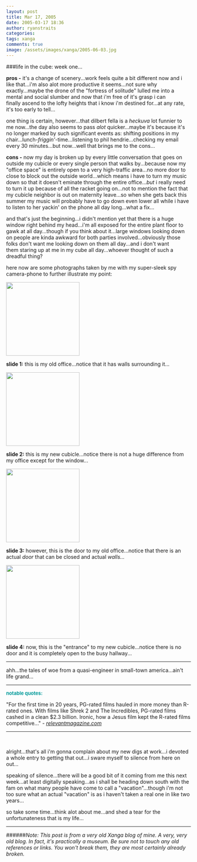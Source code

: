 ```yaml
---
layout: post
title: Mar 17, 2005
date: 2005-03-17 18:36
author: ryanstraits
categories:
tags: xanga
comments: true
image: /assets/images/xanga/2005-06-03.jpg
---
```

###life in the cube: week one...

<!-- break -->

<strong>pros -</strong> it's a change of scenery...work feels quite a bit different now and i like that...i'm also alot more productive it seems...not sure why exactly...maybe the drone of the "fortress of solitude" lulled me into a mental and social slumber and now that i'm free of it's grasp i can finally ascend to the lofty heights that i know i'm destined for...at any rate, it's too early to tell...

one thing is certain, however...that dilbert fella is a<em> heckuva</em> lot funnier to me now...the day also seems to pass <em>alot </em>quicker...maybe it's because it's no longer marked by such significant events as: shifting positions in my chair...lunch-<em>friggin'</em>-time...listening to phil hendrie...checking my email every 30 minutes...but now...well that brings me to the cons...

<strong>cons -</strong> now my day is broken up by every little conversation that goes on outside my cubicle or every single person that walks by...because now my "office space" is entirely open to a very high-traffic area...no more door to close to block out the outside world...which means i have to turn my music down so that it doesn't eminate through the entire office...<em>but </em>i really need to turn it up because of all the racket going on...not to mention the fact that my cubicle neighbor is out on maternity leave...so when she gets back this summer my music will probably have to go down even lower all while i have to listen to her yackin' on the phone all day long...what a fix...

and that's just the beginning...i didn't mention yet that there is a huge window right behind my head...i'm all exposed for the entire plant floor to gawk at all day...though if you think about it...large windows looking down on people are kinda awkward for both parties involved...obviously those folks don't want me looking down on them all day...and i don't want them staring up at me in my cube all day...whoever thought of such a dreadful thing?

here now are some photographs taken by me with my super-sleek spy camera-phone to further illustrate my point:

<img src="http://i.xanga.com/bluestarmorning/06-08-04_1623.jpg" alt="" width="200" />

<strong>slide 1:</strong> this is my old office...notice that it has walls surrounding it...

<img src="http://i.xanga.com/bluestarmorning/03-16-05_0952.jpg" alt="" width="200" />

<strong>slide 2:</strong> this is my new cubicle...notice there is not a huge difference from my office except for the window...

<img src="http://i.xanga.com/bluestarmorning/03-16-05_0950.jpg" alt="" width="200" />

<strong>slide 3:</strong> however, this is the door to my old office...notice that there is an actual <em>door</em> that can be closed and actual <em>walls...</em>

<img src="http://i.xanga.com/bluestarmorning/03-16-05_0951.jpg" alt="" width="200" />

<strong>slide 4:</strong> now, this is the "entrance" to my new cubicle...notice there is no door and it is completely open to the busy hallway...

---

ahh...the tales of woe from a quasi-engineer in small-town america...ain't life grand...

---

<strong><span style="color:#009999;font-size:small;">notable quotes:</span></strong>

"For the first time in 20 years, PG-rated films hauled in more money than R-rated ones. With films like Shrek 2 and The Incredibles, PG-rated films cashed in a clean $2.3 billion. Ironic, how a Jesus film kept the R-rated films competitive..." <em>- <a href="http://www.relevantmagazine.com" target="_new">relevantmagazine.com</a></em>

---

&nbsp;

alright...that's all i'm gonna complain about my new digs at work...i devoted a whole entry to getting that out...i sware myself to silence from here on out...

speaking of silence...there will be a good bit of it coming from me this next week...at least digitally speaking...as i shall be heading down south with the fam on what many people have come to call a "vacation"...though i'm not too sure what an actual "vacation" is as i haven't taken a real one in like two years...

so take some time...think alot about me...and shed a tear for the unfortunateness that is my life...

---

######*Note: This post is from a very old Xanga blog of mine. A very, very old blog. In fact, it's practically a museum. Be sure not to touch any old references or links. You won't break them, they are most certainly already broken.*